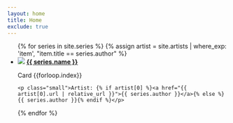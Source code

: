 ```yaml
---
layout: home
title: Home
exclude: true
---
```


<ul class="assets">
{% for series in site.series %}
{% assign artist = site.artists | where_exp: 'item', "item.title == series.author" %}
  <li>
    <img src="{% if series.image != null and series.image != '' %}{{ series.image }}{% else %}{{'assets/placeholder.png' | relative_url}}{% endif %}">
    <a href="series/{{ series.name | downcase }}">
      <b>{{ series.name }}</b>
    </a>
    <p class="small">Card {{forloop.index}}</p>
    
    <p class="small">Artist: {% if artist[0] %}<a href="{{ artist[0].url | relative_url }}">{{ series.author }}</a>{% else %}{{ series.author }}{% endif %}</p>
  </li>
{% endfor %}
</ul>
